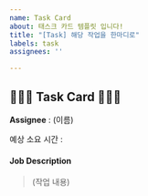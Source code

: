 ```yaml
---
name: Task Card
about: 태스크 카드 템플릿 입니다!
title: "[Task] 해당 작업을 한마디로"
labels: task
assignees: ''

---
```


## 🧑🏻‍💻 Task Card 👩🏻‍💻

**Assignee** : (이름)

예상 소요 시간 : 

#### Job Description
> (작업 내용)
